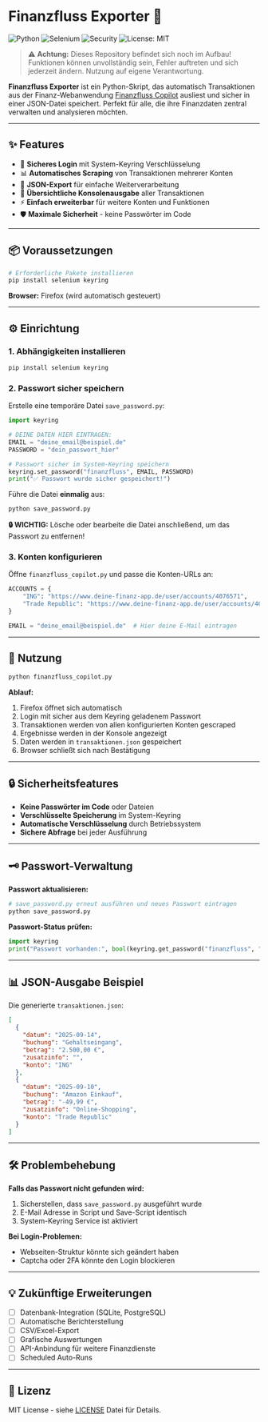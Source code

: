 # Finanzfluss Exporter 🚀

![Python](https://img.shields.io/badge/python-3.8%2B-blue)
![Selenium](https://img.shields.io/badge/selenium-supported-green)
![Security](https://img.shields.io/badge/security-encrypted-brightgreen)
![License: MIT](https://img.shields.io/badge/license-MIT-yellow)

> ⚠️ **Achtung:** Dieses Repository befindet sich noch im Aufbau! Funktionen können unvollständig sein, Fehler auftreten und sich jederzeit ändern. Nutzung auf eigene Verantwortung.

**Finanzfluss Exporter** ist ein Python-Skript, das automatisch Transaktionen aus der Finanz-Webanwendung [Finanzfluss Copilot](https://www.finanzfluss.de/copilot)  ausliest und sicher in einer JSON-Datei speichert. Perfekt für alle, die ihre Finanzdaten zentral verwalten und analysieren möchten.

---

## ✨ Features

- 🔐 **Sicheres Login** mit System-Keyring Verschlüsselung
- 📊 **Automatisches Scraping** von Transaktionen mehrerer Konten
- 💾 **JSON-Export** für einfache Weiterverarbeitung
- 👀 **Übersichtliche Konsolenausgabe** aller Transaktionen
- ⚡ **Einfach erweiterbar** für weitere Konten und Funktionen
- 🛡️ **Maximale Sicherheit** - keine Passwörter im Code

---

## 📦 Voraussetzungen

```bash
# Erforderliche Pakete installieren
pip install selenium keyring
```

**Browser:** Firefox (wird automatisch gesteuert)

---

## ⚙️ Einrichtung

### 1. Abhängigkeiten installieren
```bash
pip install selenium keyring
```

### 2. Passwort sicher speichern
Erstelle eine temporäre Datei `save_password.py`:

```python
import keyring

# DEINE DATEN HIER EINTRAGEN:
EMAIL = "deine_email@beispiel.de"
PASSWORD = "dein_passwort_hier"

# Passwort sicher im System-Keyring speichern
keyring.set_password("finanzfluss", EMAIL, PASSWORD)
print("✅ Passwort wurde sicher gespeichert!")
```

Führe die Datei **einmalig** aus:
```bash
python save_password.py
```

**🔒 WICHTIG:** Lösche oder bearbeite die Datei anschließend, um das Passwort zu entfernen!

### 3. Konten konfigurieren
Öffne `finanzfluss_copilot.py` und passe die Konten-URLs an:

```python
ACCOUNTS = {
    "ING": "https://www.deine-finanz-app.de/user/accounts/4076571",
    "Trade Republic": "https://www.deine-finanz-app.de/user/accounts/4076579"
}

EMAIL = "deine_email@beispiel.de"  # Hier deine E-Mail eintragen
```

---

## 🚀 Nutzung

```bash
python finanzfluss_copilot.py
```

**Ablauf:**
1. Firefox öffnet sich automatisch
2. Login mit sicher aus dem Keyring geladenem Passwort
3. Transaktionen werden von allen konfigurierten Konten gescraped
4. Ergebnisse werden in der Konsole angezeigt
5. Daten werden in `transaktionen.json` gespeichert
6. Browser schließt sich nach Bestätigung

---

## 🔒 Sicherheitsfeatures

- **Keine Passwörter im Code** oder Dateien
- **Verschlüsselte Speicherung** im System-Keyring
- **Automatische Verschlüsselung** durch Betriebssystem
- **Sichere Abfrage** bei jeder Ausführung

---

## 🗝️ Passwort-Verwaltung

**Passwort aktualisieren:**
```bash
# save_password.py erneut ausführen und neues Passwort eintragen
python save_password.py
```

**Passwort-Status prüfen:**
```python
import keyring
print("Passwort vorhanden:", bool(keyring.get_password("finanzfluss", "deine_email@beispiel.de")))
```

---

## 📊 JSON-Ausgabe Beispiel

Die generierte `transaktionen.json`:

```json
[
  {
    "datum": "2025-09-14",
    "buchung": "Gehaltseingang",
    "betrag": "2.500,00 €",
    "zusatzinfo": "",
    "konto": "ING"
  },
  {
    "datum": "2025-09-10",
    "buchung": "Amazon Einkauf",
    "betrag": "-49,99 €",
    "zusatzinfo": "Online-Shopping",
    "konto": "Trade Republic"
  }
]
```

---

## 🛠️ Problembehebung

**Falls das Passwort nicht gefunden wird:**
1. Sicherstellen, dass `save_password.py` ausgeführt wurde
2. E-Mail Adresse in Script und Save-Script identisch
3. System-Keyring Service ist aktiviert

**Bei Login-Problemen:**
- Webseiten-Struktur könnte sich geändert haben
- Captcha oder 2FA könnte den Login blockieren

---

## 💡 Zukünftige Erweiterungen

- [ ] Datenbank-Integration (SQLite, PostgreSQL)
- [ ] Automatische Berichterstellung
- [ ] CSV/Excel-Export
- [ ] Grafische Auswertungen
- [ ] API-Anbindung für weitere Finanzdienste
- [ ] Scheduled Auto-Runs

---

## 📄 Lizenz

MIT License - siehe [LICENSE](LICENSE) Datei für Details.
